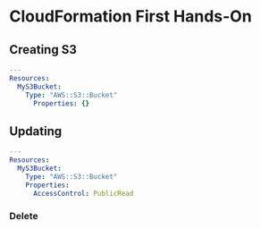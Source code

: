 # CloudFormation First Hands-On
## Creating S3
```yaml
---
Resources:
  MyS3Bucket:
    Type: "AWS::S3::Bucket"
      Properties: {}
```
## Updating
```yaml
---
Resources:
  MyS3Bucket:
    Type: "AWS::S3::Bucket"
    Properties:
      AccessControl: PublicRead
```
### Delete